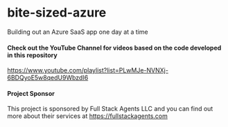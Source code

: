 # bite-sized-azure
Building out an Azure SaaS app one day at a time

#### Check out the YouTube Channel for videos based on the code developed in this repository
https://www.youtube.com/playlist?list=PLwMJe-NVNXj-6BDQyoE5w8qedU9WbzdI6

#### Project Sponsor
This project is sponsored by Full Stack Agents LLC and you can find out more about their services at https://fullstackagents.com